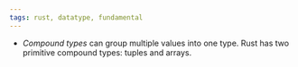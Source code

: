 ```yaml
---
tags: rust, datatype, fundamental
---
```


- _Compound types_ can group multiple values into one type. Rust has two primitive compound types: tuples and arrays.